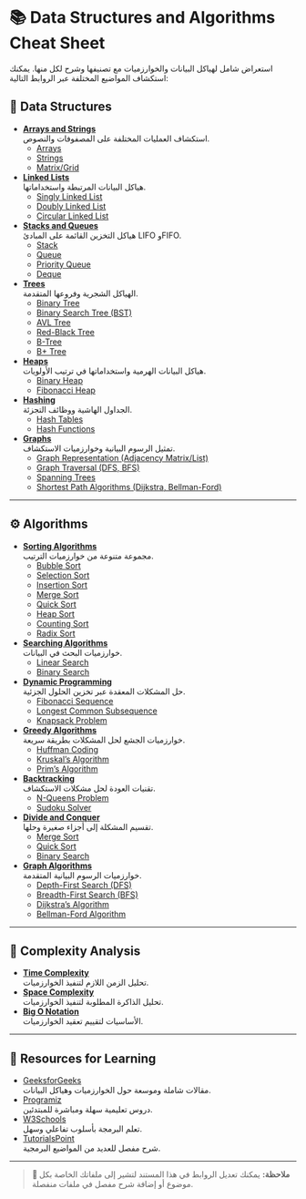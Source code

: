 # 📚 Data Structures and Algorithms Cheat Sheet

استعراض شامل لهياكل البيانات والخوارزميات مع تصنيفها وشرح لكل منها. يمكنك استكشاف المواضيع المختلفة عبر الروابط التالية:

## 🔢 Data Structures
- **[Arrays and Strings](#arrays-and-strings)**  
    استكشاف العمليات المختلفة على المصفوفات والنصوص.
    - [Arrays](#arrays)
    - [Strings](#strings)
    - [Matrix/Grid](#matrixgrid)
- **[Linked Lists](#linked-lists)**  
    هياكل البيانات المرتبطة واستخداماتها.
    - [Singly Linked List](#singly-linked-list)
    - [Doubly Linked List](#doubly-linked-list)
    - [Circular Linked List](#circular-linked-list)
- **[Stacks and Queues](#stacks-and-queues)**  
    هياكل التخزين القائمة على المبادئ LIFO وFIFO.
    - [Stack](#stack)
    - [Queue](#queue)
    - [Priority Queue](#priority-queue)
    - [Deque](#deque)
- **[Trees](#trees)**  
    الهياكل الشجرية وفروعها المتقدمة.
    - [Binary Tree](#binary-tree)
    - [Binary Search Tree (BST)](#binary-search-tree-bst)
    - [AVL Tree](#avl-tree)
    - [Red-Black Tree](#red-black-tree)
    - [B-Tree](#b-tree)
    - [B+ Tree](#b-plus-tree)
- **[Heaps](#heaps)**  
    هياكل البيانات الهرمية واستخداماتها في ترتيب الأولويات.
    - [Binary Heap](#binary-heap)
    - [Fibonacci Heap](#fibonacci-heap)
- **[Hashing](#hashing)**  
    الجداول الهاشية ووظائف التجزئة.
    - [Hash Tables](#hash-tables)
    - [Hash Functions](#hash-functions)
- **[Graphs](#graphs)**  
    تمثيل الرسوم البيانية وخوارزميات الاستكشاف.
    - [Graph Representation (Adjacency Matrix/List)](#graph-representation-adjacency-matrixlist)
    - [Graph Traversal (DFS, BFS)](#graph-traversal-dfs-bfs)
    - [Spanning Trees](#spanning-trees)
    - [Shortest Path Algorithms (Dijkstra, Bellman-Ford)](#shortest-path-algorithms-dijkstra-bellman-ford)

---

## ⚙️ Algorithms
- **[Sorting Algorithms](#sorting-algorithms)**  
    مجموعة متنوعة من خوارزميات الترتيب.
    - [Bubble Sort](#bubble-sort)
    - [Selection Sort](#selection-sort)
    - [Insertion Sort](#insertion-sort)
    - [Merge Sort](#merge-sort)
    - [Quick Sort](#quick-sort)
    - [Heap Sort](#heap-sort)
    - [Counting Sort](#counting-sort)
    - [Radix Sort](#radix-sort)
- **[Searching Algorithms](#searching-algorithms)**  
    خوارزميات البحث في البيانات.
    - [Linear Search](#linear-search)
    - [Binary Search](#binary-search)
- **[Dynamic Programming](#dynamic-programming)**  
    حل المشكلات المعقدة عبر تخزين الحلول الجزئية.
    - [Fibonacci Sequence](#fibonacci-sequence)
    - [Longest Common Subsequence](#longest-common-subsequence)
    - [Knapsack Problem](#knapsack-problem)
- **[Greedy Algorithms](#greedy-algorithms)**  
    خوارزميات الجشع لحل المشكلات بطريقة سريعة.
    - [Huffman Coding](#huffman-coding)
    - [Kruskal’s Algorithm](#kruskals-algorithm)
    - [Prim’s Algorithm](#prims-algorithm)
- **[Backtracking](#backtracking)**  
    تقنيات العودة لحل مشكلات الاستكشاف.
    - [N-Queens Problem](#n-queens-problem)
    - [Sudoku Solver](#sudoku-solver)
- **[Divide and Conquer](#divide-and-conquer)**  
    تقسيم المشكلة إلى أجزاء صغيرة وحلها.
    - [Merge Sort](#merge-sort)
    - [Quick Sort](#quick-sort)
    - [Binary Search](#binary-search)
- **[Graph Algorithms](#graph-algorithms)**  
    خوارزميات الرسوم البيانية المتقدمة.
    - [Depth-First Search (DFS)](#depth-first-search-dfs)
    - [Breadth-First Search (BFS)](#breadth-first-search-bfs)
    - [Dijkstra’s Algorithm](#dijkstras-algorithm)
    - [Bellman-Ford Algorithm](#bellman-ford-algorithm)

---

## 📏 Complexity Analysis
- **[Time Complexity](#time-complexity)**  
    تحليل الزمن اللازم لتنفيذ الخوارزميات.
- **[Space Complexity](#space-complexity)**  
    تحليل الذاكرة المطلوبة لتنفيذ الخوارزميات.
- **[Big O Notation](#big-o-notation)**  
    الأساسيات لتقييم تعقيد الخوارزميات.

---

## 📖 Resources for Learning
- [GeeksforGeeks](https://www.geeksforgeeks.org/)  
    مقالات شاملة وموسعة حول الخوارزميات وهياكل البيانات.
- [Programiz](https://www.programiz.com/)  
    دروس تعليمية سهلة ومباشرة للمبتدئين.
- [W3Schools](https://www.w3schools.com/)  
    تعلم البرمجة بأسلوب تفاعلي وسهل.
- [TutorialsPoint](https://www.tutorialspoint.com/)  
    شرح مفصل للعديد من المواضيع البرمجية.

---

> **🎯 ملاحظة:** يمكنك تعديل الروابط في هذا المستند لتشير إلى ملفاتك الخاصة بكل موضوع أو إضافة شرح مفصل في ملفات منفصلة.
